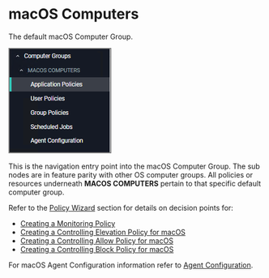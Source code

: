 [title]: # (macOS Computers)
[tags]: # (admin,configuration)
[priority]: # (3)
# macOS Computers

The default macOS Computer Group.

![default](images/default.png "Default macOS Computer Group")

This is the navigation entry point into the macOS Computer Group. The sub nodes are in feature parity with other OS computer groups. All policies or resources underneath __MACOS COMPUTERS__ pertain to that specific default computer group.

Refer to the [Policy Wizard](../app-control/policies/policy-wizard/index.md) section for details on decision points for:

* [Creating a Monitoring Policy](../app-control/policies/policy-wizard/monitoring.md)
* [Creating a Controlling Elevation Policy for macOS](../app-control/policies/policy-wizard/controlling-elevate-macOS.md)
* [Creating a Controlling Allow Policy for macOS](../app-control/policies/policy-wizard/controlling-allow-macOS.md)
* [Creating a Controlling Block Policy for macOS](../app-control/policies/policy-wizard/controlling-block-macOS.md)

For macOS Agent Configuration information refer to [Agent Configuration](../../agents/macOS/cfg/index.md).
